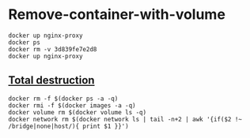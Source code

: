 # Remove-container-with-volume

```shell
docker up nginx-proxy
docker ps
docker rm -v 3d839fe7e2d8
docker up nginx-proxy
```

## [Total destruction](https://github.com/moby/moby/issues/23371#issuecomment-224927009)

```shell
docker rm -f $(docker ps -a -q)
docker rmi -f $(docker images -a -q)
docker volume rm $(docker volume ls -q)
docker network rm $(docker network ls | tail -n+2 | awk '{if($2 !~ /bridge|none|host/){ print $1 }}')
```
